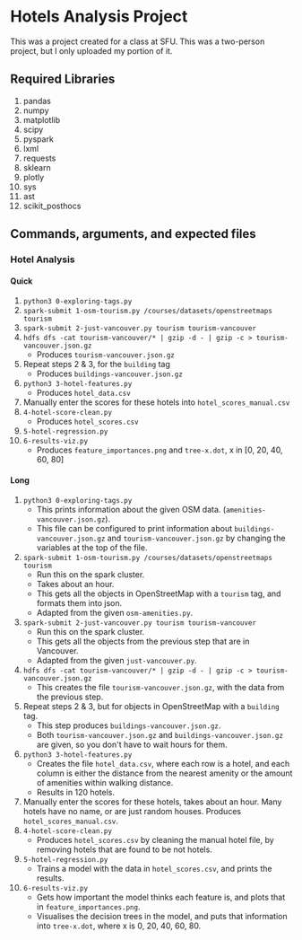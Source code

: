 # Hotels Analysis Project

This was a project created for a class at SFU. This was a two-person project, but I only uploaded my portion of it.

## Required Libraries

1. pandas
2. numpy
3. matplotlib
4. scipy
5. pyspark
6. lxml
7. requests
8. sklearn
9. plotly
10. sys
11. ast
12. scikit_posthocs

## Commands, arguments, and expected files

### Hotel Analysis

#### Quick

1. `python3 0-exploring-tags.py`
2. `spark-submit 1-osm-tourism.py /courses/datasets/openstreetmaps tourism`
3. `spark-submit 2-just-vancouver.py tourism tourism-vancouver`
4. `hdfs dfs -cat tourism-vancouver/* | gzip -d - | gzip -c > tourism-vancouver.json.gz`
	- Produces `tourism-vancouver.json.gz`
5. Repeat steps 2 & 3, for the `building` tag
	- Produces `buildings-vancouver.json.gz`
6. `python3 3-hotel-features.py`
	- Produces `hotel_data.csv`
7. Manually enter the scores for these hotels into `hotel_scores_manual.csv`
8. `4-hotel-score-clean.py`
	- Produces `hotel_scores.csv`
9. `5-hotel-regression.py`
10. `6-results-viz.py`
	- Produces `feature_importances.png` and `tree-x.dot`, x in [0, 20, 40, 60, 80]

#### Long

1. `python3 0-exploring-tags.py`
	- This prints information about the given OSM data. (`amenities-vancouver.json.gz`).
	- This file can be configured to print information about `buildings-vancouver.json.gz` and `tourism-vancouver.json.gz` by changing the variables at the top of the file.
2. `spark-submit 1-osm-tourism.py /courses/datasets/openstreetmaps tourism`
	- Run this on the spark cluster.
	- Takes about an hour.
	- This gets all the objects in OpenStreetMap with a `tourism` tag, and formats them into json.
	- Adapted from the given `osm-amenities.py`.
3. `spark-submit 2-just-vancouver.py tourism tourism-vancouver`
	- Run this on the spark cluster.
	- This gets all the objects from the previous step that are in Vancouver.
	- Adapted from the given `just-vancouver.py`.
4. `hdfs dfs -cat tourism-vancouver/* | gzip -d - | gzip -c > tourism-vancouver.json.gz`
	- This creates the file `tourism-vancouver.json.gz`, with the data from the previous step.
5. Repeat steps 2 & 3, but for objects in OpenStreetMap with a `building` tag.
	- This step produces `buildings-vancouver.json.gz`.
	-  Both `tourism-vancouver.json.gz` and `buildings-vancouver.json.gz` are given, so you don't have to wait hours for them.
6. `python3 3-hotel-features.py`
	- Creates the file `hotel_data.csv`, where each row is a hotel, and each column is either the distance from the nearest amenity or the amount of amenities within walking distance.
	- Results in 120 hotels.
7. Manually enter the scores for these hotels, takes about an hour. Many hotels have no name, or are just random houses. Produces `hotel_scores_manual.csv`.
8. `4-hotel-score-clean.py`
	- Produces `hotel_scores.csv` by cleaning the manual hotel file, by removing hotels that are found to be not hotels.
9. `5-hotel-regression.py`
	- Trains a model with the data in `hotel_scores.csv`, and prints the results.
10. `6-results-viz.py`
	- Gets how important the model thinks each feature is, and plots that in `feature_importances.png`.
	- Visualises the decision trees in the model, and puts that information into `tree-x.dot`, where x is 0, 20, 40, 60, 80.